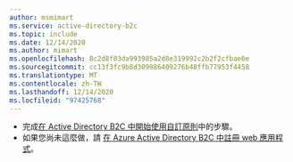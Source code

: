 ```yaml
---
author: msmimart
ms.service: active-directory-b2c
ms.topic: include
ms.date: 12/14/2020
ms.author: mimart
ms.openlocfilehash: 8c2d8f03da993985a2d8e319992c2b2f2cfbae6e
ms.sourcegitcommit: cc13f3fc9b8d309986409276b48ffb77953f4458
ms.translationtype: MT
ms.contentlocale: zh-TW
ms.lasthandoff: 12/14/2020
ms.locfileid: "97425768"
---
```

* 完成[在 Active Directory B2C 中開始使用自訂原則](../articles/active-directory-b2c/custom-policy-get-started.md)中的步驟。
* 如果您尚未這麼做，請 [在 Azure Active Directory B2C 中註冊 web 應用程式](../articles/active-directory-b2c/tutorial-register-applications.md)。

